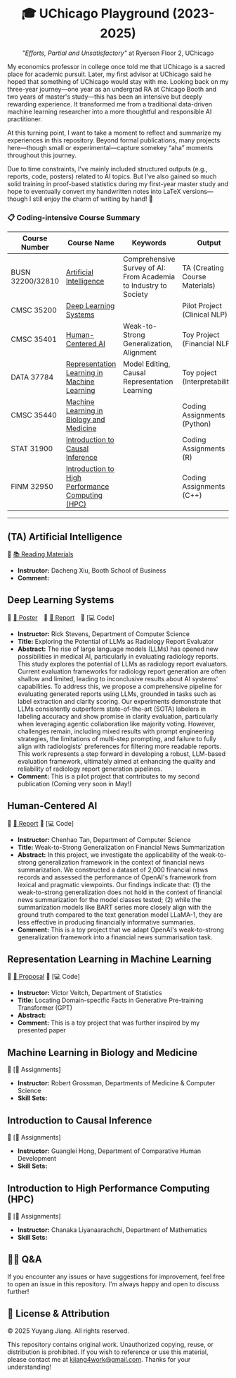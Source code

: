 <h1 align="center">🎓 UChicago Playground (2023-2025)</h1>
<p align="center"><em>"Efforts, Partial and Unsatisfactory"</em> at Ryerson Floor 2, UChicago</p>

My economics professor in college once told me that UChicago is a sacred place for academic pursuit. Later, my first advisor at UChicago said he hoped that something of UChicago would stay with me. Looking back on my three-year journey—one year as an undergrad RA at Chicago Booth and two years of master's study—this has been an intensive but deeply rewarding experience. It transformed me from a traditional data-driven machine learning researcher into a more thoughtful and responsible AI practitioner.

At this turning point, I want to take a moment to reflect and summarize my experiences in this repository. Beyond formal publications, many projects here—though small or experimental—capture somekey “aha” moments throughout this journey.

Due to time constraints, I've mainly included structured outputs (e.g., reports, code, posters) related to AI topics. But I’ve also gained so much solid training in proof-based statistics during my first-year master study and hope to eventually convert my handwritten notes into LaTeX versions—though I still enjoy the charm of writing by hand! 🤡

### 📋 Coding-intensive Course Summary

| Course Number         | Course Name                                 | Keywords                                      | Output                 |
|-----------------------|---------------------------------------------|-----------------------------------------------|----------------------|
| BUSN 32200/32810 | [Artificial Intelligence](#ta-artificial-intelligence)                     | Comprehensive Survey of AI: From Academia to Industry to Society          | TA (Creating Course Materials)          |
| CMSC 35200            | [Deep Learning Systems](#deep-learning-systems)                    |             | Pilot Project (Clinical NLP)       |
| CMSC 35401            | [Human-Centered AI](#human-centered-ai)                           | Weak-to-Strong Generalization, Alignment             | Toy Project (Financial NLP)       |
| DATA 37784            | [Representation Learning in Machine Learning](#representation-learning-in-machine-learning)| Model Editing, Causal Representation Learning| Toy poject (Interpretability)      |
| CMSC 35440            | [Machine Learning in Biology and Medicine](#machine-learning-in-biology-and-medicine)                  |        | Coding Assignments (Python)       |
| STAT 31900            | [Introduction to Causal Inference](#introduction-to-causal-inference)            |         | Coding Assignments (R)        |
| FINM 32950            | [Introduction to High Performance Computing (HPC)](#introduction-to-high-performance-computing-hpc)   |              | Coding Assignments (C++)       |

---

## (TA) Artificial Intelligence
🔗 [📚 Reading Materials](https://github.com/YuyangJ0/UChicago-Playground/tree/main/BUSN_32200) 

- **Instructor:** Dacheng Xiu, Booth School of Business  
- **Comment:**  


## Deep Learning Systems  
🔗 [🩻 Poster](https://github.com/YuyangJ0/UChicago-Playground/blob/main/CMSC_35200/poster_24x36.pdf) 🔗 [📄 Report](https://github.com/YuyangJ0/UChicago-Playground/blob/main/CMSC_35200/Evaluator_report_20241212.pdf) 🔗 [💻 Code]

- **Instructor:** Rick Stevens, Department of Computer Science  
- **Title:** Exploring the Potential of LLMs as Radiology Report Evaluator 
- **Abstract:** The rise of large language models (LLMs) has opened new possibilities in medical AI, particularly in evaluating radiology reports. This study explores the potential of LLMs as radiology report evaluators. Current evaluation frameworks for radiology report generation are often shallow and limited, leading to inconclusive results about AI systems' capabilities. To address this, we propose a comprehensive pipeline for evaluating generated reports using LLMs, grounded in tasks such as label extraction and clarity scoring. Our experiments demonstrate that LLMs consistently outperform state-of-the-art (SOTA) labelers in labeling accuracy and show promise in clarity evaluation, particularly when leveraging agentic collaboration like majority voting. However, challenges remain, including mixed results with prompt engineering strategies, the limitations of multi-step prompting, and failure to fully align with radiologists' preferences for filtering more readable reports. This work represents a step forward in developing a robust, LLM-based evaluation framework, ultimately aimed at enhancing the quality and reliability of radiology report generation pipelines.
- **Comment:** This is a pilot project that contributes to my second publication (Coming very soon in May!)


## Human-Centered AI  
🔗 [📄 Report](https://github.com/YuyangJ0/UChicago-Playground/blob/main/CMSC_35401/CMSC_35401_Final_report.pdf) 🔗 [💻 Code] 

- **Instructor:** Chenhao Tan, Department of Computer Science  
- **Title:** Weak-to-Strong Generalization on Financial News Summarization
- **Abstract:** In this project, we investigate the applicability of the weak-to-strong generalization framework in the context of financial news summarization. We constructed a dataset of 2,000 financial news records and assessed the performance of OpenAI's framework from lexical and pragmatic viewpoints. Our findings indicate that: (1) the weak-to-strong generalization does not hold in the context of financial news summarization for the model classes tested; (2) while the summarization models like BART series more closely align with the ground truth compared to the text generation model LLaMA-1, they are less effective in producing financially informative summaries.
- **Comment:** This is a toy project that we adapt OpenAI's weak-to-strong generalization framework into a financial news summarisation task.


## Representation Learning in Machine Learning  
🔗 [📄 Proposal](https://github.com/YuyangJ0/UChicago-Playground/blob/main/DATA_37784/report.pdf) 🔗 [💻 Code]

- **Instructor:** Victor Veitch, Department of Statistics  
- **Title:** Locating Domain-specific Facts in Generative Pre-training Transformer (GPT)
- **Abstract:** 
- **Comment:** This is a toy project that was further inspired by my presented paper 


## Machine Learning in Biology and Medicine  
🔗 [📝 Assignments]

- **Instructor:** Robert Grossman, Departments of Medicine & Computer Science  
- **Skill Sets:**  


## Introduction to Causal Inference  
🔗 [📝 Assignments]

- **Instructor:** Guanglei Hong, Department of Comparative Human Development  
- **Skill Sets:**  


## Introduction to High Performance Computing (HPC)  
🔗 [📝 Assignments]

- **Instructor:** Chanaka Liyanaarachchi, Department of Mathematics  
- **Skill Sets:**  


## 🙋‍♀️ Q&A 

If you encounter any issues or have suggestions for improvement, feel free to open an issue in this repository. I'm always happy and open to discuss further!


## 📄 License & Attribution

© 2025 Yuyang Jiang. All rights reserved.

This repository contains original work. Unauthorized copying, reuse, or distribution is prohibited. If you wish to reference or use this material, please contact me at kjiang4work@gmail.com. Thanks for your understanding!

